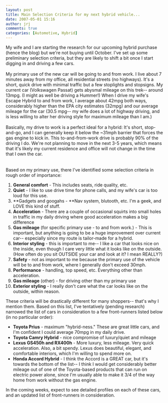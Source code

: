 ```yaml
---
layout: post
title: Main Selection Criteria for my next hybrid vehicle...
date: 2007-05-01 15:16
author: jrj
comments: true
categories: [Automotive, Hybrid]
---
```

My wife and I are starting the research for our upcoming hybrid purchase (hence the blog) but we're not buying until October. I've set up some preliminary selection criteria, but they are likely to shift a bit once I start digging in and driving a few cars.<br /><br />My primary use of the new car will be going to and from work. I live about 7 minutes away from my office, all residential streets (no highways). It's a short, quick drive with minimal traffic but a few stoplights and <span class="blsp-spelling-error">stopsigns</span>. My current car (Volkswagen <span class="blsp-spelling-error">Passat</span>) gets abysmal mileage on this trek-- around 13mpg. (I might as well be driving a Hummer!) When I drive my wife's Escape Hybrid to and from work, I average about 42mpg both ways, considerably higher than the EPA city estimates (32mpg) and our average mileage for the car (30.5 mpg-- my wife does a lot of highway driving, and is less willing to alter her driving style for maximum mileage than I am.)<br /><br />Basically, my drive to work is a perfect ideal for a hybrid: It's short, stop-and-go, and I can generally keep it below the ~31mph barrier that forces the gas engine to kick in. This to-and-from-work drive is probably 90% of the driving I do. We're not planning to move in the next 3-5 years, which means that it's likely my current residence and office will not change in the time that I own the car.<br /><br /><br />Based on my primary use, there I've identified some selection criteria in rough order of importance:<br /><ol><li>**General comfort** - This includes seats, ride quality, etc.</li><li>**Quiet** - I like to use drive time for phone calls, and my wife's car is too loud for this use.</li><li>**Gadgets and <span class="blsp-spelling-error">googahs</span> - **<span class="blsp-spelling-error">Nav</span> system, <span class="blsp-spelling-error">blutooth</span>, etc. I'm a geek, and LOVE this kind of stuff.</li><li>**Acceleration** - There are a couple of occasional squirts into small holes in traffic in my daily driving where good acceleration makes a big difference</li><li>**Gas mileage** (for specific primary use - to and from work.) - This is important, but anything is going to be a huge improvement over current car-- especially since my route is tailor-made for a hybrid. </li><li>**Interior styling** - this is important to me-- I like a car that looks nice on the inside, even though I care very little what it looks like on the outside. (How often do you sit OUTSIDE your car and look at it? I mean REALLY?)</li><li>**Safety** - not as important to me because the primary use of the vehicle will be to and from work, where I generally don't exceed 30mph. </li><li>**Performance** - handling, top speed, etc. Everything other than acceleration. </li><li>**Gas mileage** (other) - for driving other than my primary use</li><li>**Exterior styling** - I really don't care what the car looks like on the outside, within reason. </li></ol><p>These criteria will be drastically different for many shoppers-- that's why I mention them. Based on this list, I've tentatively (pending research) narrowed the list of cars in consideration to a few front-runners listed below (in no particular order):</p><ul><li>**Toyota <span class="blsp-spelling-error">Prius</span>** - maximum "hybrid-<span class="blsp-spelling-error">ness</span>." These are great little cars, and I'm confident I could average 70mpg in my daily drive. </li><li>**Toyota Camry Hybrid** - nice compromise of luxury/quiet and mileage </li><li>**Lexus GS450h and RX400h** - More luxury, less mileage. Very quick acceleration. Also, a bit <span class="blsp-spelling-error">spendy</span>. Lexus does beautiful, elegant, and comfortable interiors, which I'm willing to spend more on.</li><li>**Honda Accord Hybrid** - I think the Accord is a GREAT car, but it's towards the bottom of the list-- I think I would get considerably better mileage out of one of the Toyota-based products that can run on electric power alone, since I'm usually able to make it 3/4 of the way home from work without the gas engine.</li></ul><p>In the coming weeks, expect to see detailed profiles on each of these cars, and an updated list of front-runners in consideration. </p>
